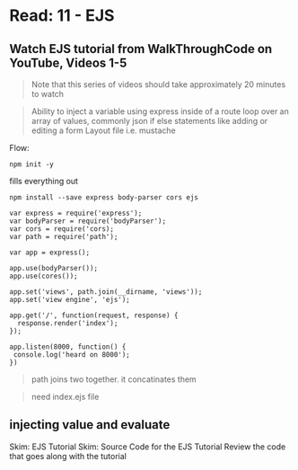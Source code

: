 # Read: 11 - EJS

## Watch EJS tutorial from WalkThroughCode on YouTube, Videos 1-5
> Note that this series of videos should take approximately 20 minutes to watch

> Ability to inject a variable using express inside of a route
> loop over an array of values, commonly json
> if else statements like adding or editing a form
> Layout file i.e. mustache
 
 Flow: 
 ```
 npm init -y
 ```
 fills everything out
 ```
 npm install --save express body-parser cors ejs
 ```
 ```
 var express = require('express');
 var bodyParser = require('bodyParser');
 var cors = require('cors);
 var path = require('path');

 var app = express();

 app.use(bodyParser());
 app.use(cores());

 app.set('views', path.join(__dirname, 'views'));
 app.set('view engine', 'ejs');

 app.get('/', function(request, response) {
   response.render('index');
 });

app.listen(8000, function() {
  console.log('heard on 8000');
})
 ```
 > path joins two together. it concatinates them

 > need index.ejs file

## injecting value and evaluate

> 

Skim: EJS Tutorial
Skim: Source Code for the EJS Tutorial
Review the code that goes along with the tutorial
